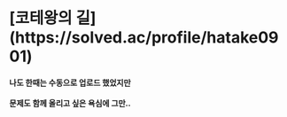 <h1> [코테왕의 길](https://solved.ac/profile/hatake0901)
  
<h4> 나도 한때는 수동으로 업로드 했었지만<br><br>
문제도 함께 올리고 싶은 욕심에 그만..
